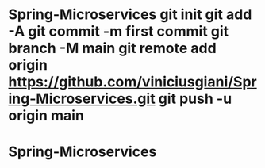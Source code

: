 # Spring-Microservices git init git add -A git commit -m first commit git branch -M main git remote add origin https://github.com/viniciusgiani/Spring-Microservices.git git push -u origin main
# Spring-Microservices
